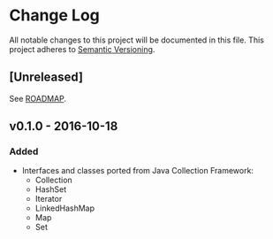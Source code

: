 # Change Log
All notable changes to this project will be documented in this file.
This project adheres to [Semantic Versioning](http://semver.org/).

## [Unreleased]

See [ROADMAP](ROADMAP.md).

## v0.1.0 - 2016-10-18
### Added
- Interfaces and classes ported from Java Collection Framework:
    - Collection
    - HashSet
    - Iterator
    - LinkedHashMap
    - Map
    - Set
